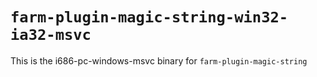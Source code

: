# `farm-plugin-magic-string-win32-ia32-msvc`

This is the i686-pc-windows-msvc binary for `farm-plugin-magic-string`
